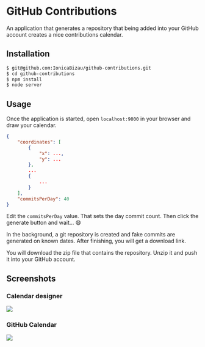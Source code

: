 GitHub Contributions
====================
An application that generates a repository that being added into your GitHub
account creates a nice contributions calendar.

Installation
------------

```sh
$ git@github.com:IonicaBizau/github-contributions.git
$ cd github-contributions
$ npm install
$ node server
```

Usage
-----
Once the application is started, open `localhost:9000` in your browser and
draw your calendar.

```JSON
{
    "coordinates": [
        {
            "x": ...,
            "y": ...
        },
        ...
        {
            ...
        }
    ],
    "commitsPerDay": 40
}
```

Edit the `commitsPerDay` value. That sets the day commit count.
Then click the generate button and wait... :smile:

In the background, a git repository is created and fake commits are generated
on known dates. After finishing, you will get a download link.

You will download the zip file that contains the repository. Unzip it and push
it into your GitHub account.

## Screenshots

### Calendar designer
![](http://i.imgur.com/n5gjb0T.png)

### GitHub Calendar
![](http://i.imgur.com/Z8c1Ed0.png)
